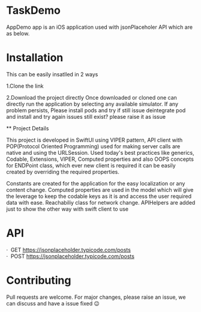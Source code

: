 # TaskDemo
AppDemo app is an iOS application used with jsonPlaceholer API which are as below.

# Installation

This can be easily insatlled in 2 ways

1.Clone the link 

2.Download the project directly Once downloaded or cloned one can directly run the application by selecting any available simulator. If any problem persists, Please  install pods and try if still issue deintegrate pod and install and try again issues still exist? please raise it as issue

** Project Details

This project is developed in SwiftUI using VIPER pattern, API client with POP(Protocol Oriented Programming) used for making server calls are native and using the URLSession. Used today's best practices like generics, Codable, Extensions, VIPER, Computed properties and also OOPS concepts for ENDPoint class, which ever new client is required it can be easily created by overriding the required properties.

Constants are created for the application for the easy localization or any content change. Computed properties are used in the model which will give the leverage to keep the codable keys as it is and access the user required data with ease. Reachabiliy class for network change. APIHelpers are added just to show the other way with swift client to use

# API 
·  GET https://jsonplaceholder.typicode.com/posts
·  POST https://jsonplaceholder.typicode.com/posts

# Contributing

Pull requests are welcome. For major changes, please raise an issue, we can discuss and have a issue fixed 😉
